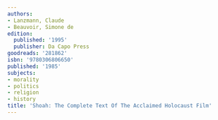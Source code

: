```yaml
---
authors:
- Lanzmann, Claude
- Beauvoir, Simone de
edition:
  published: '1995'
  publisher: Da Capo Press
goodreads: '281862'
isbn: '9780306806650'
published: '1985'
subjects:
- morality
- politics
- religion
- history
title: 'Shoah: The Complete Text Of The Acclaimed Holocaust Film'
---
```


